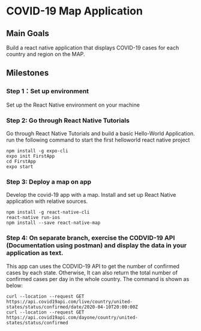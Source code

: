# COVID-19 Map Application
## Main Goals
Build a react native application that displays COVID-19 cases for each country and region on the MAP.
## Milestones
### Step 1：Set up environment
Set up the React Native environment on your machine
### Step 2: Go through React Native Tutorials
Go through React Native Tutorials and build a basic Hello-World Application.
run the following command to start the first helloworld react native project
```
npm install -g expo-cli
expo init FirstApp
cd FirstApp
expo start
```
### Step 3: Deploy a map on app
Develop the covid-19 app with a map. Install and set up React Native application with relative sources.
```
npm install -g react-native-cli
react-native run-ios
npm install --save react-native-map
```
### Step 4: On separate branch, exercise the CODVID-19 API (Documentation using postman) and display the data in your application as text.
This app can uses the CODVID-19 API to get the  number of confirmed cases by each state. Otherwise, It can also return the total number of confirmed cases per day in the whole country. The command is shown as below:
```
curl --location --request GET https://api.covid19api.com/live/country/united-states/status/confirmed/date/2020-04-10T20:00:00Z
curl --location --request GET https://api.covid19api.com/dayone/country/united-states/status/confirmed
```
